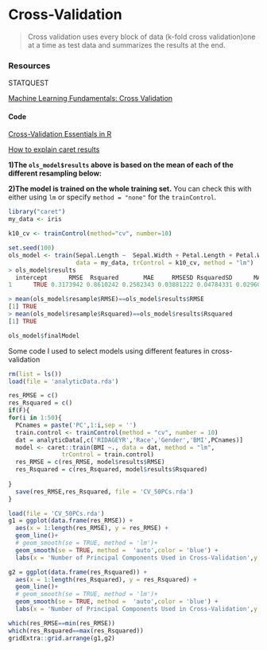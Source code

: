 # Cross-Validation

> Cross validation uses every block of data (k-fold cross validation)one at a time as test data and summarizes the results at the end.

### Resources

STATQUEST

[Machine Learning Fundamentals: Cross Validation](https://www.youtube.com/watch?v=fSytzGwwBVw&feature=youtu.be)



#### Code

[Cross-Validation Essentials in R](http://www.sthda.com/english/articles/38-regression-model-validation/157-cross-validation-essentials-in-r/)



[How to explain caret results](https://stackoverflow.com/a/52519212)

**1)The `ols_model$results` above is based on the mean of each of the different resampling below:**

**2)The model is trained on the whole training set.** You can check this with either using `lm` or specify `method = "none"` for the `trainControl`.

```R
library("caret")
my_data <- iris

k10_cv <- trainControl(method="cv", number=10)

set.seed(100)
ols_model <- train(Sepal.Length ~  Sepal.Width + Petal.Length + Petal.Width,
                   data = my_data, trControl = k10_cv, method = "lm")
> ols_model$results
  intercept      RMSE  Rsquared       MAE     RMSESD RsquaredSD      MAESD
1      TRUE 0.3173942 0.8610242 0.2582343 0.03881222 0.04784331 0.02960042

> mean(ols_model$resample$RMSE)==ols_model$results$RMSE
[1] TRUE
> mean(ols_model$resample$Rsquared)==ols_model$results$Rsquared
[1] TRUE

ols_model$finalModel

```





Some code I used to select models using different features in cross-validation

```R
rm(list = ls())
load(file = 'analyticData.rda')

res_RMSE = c()
res_Rsquared = c()
if(F){
for(i in 1:50){
  PCnames = paste('PC',1:i,sep = '')
  train.control <- trainControl(method = "cv", number = 10)
  dat = analyticData[,c('RIDAGEYR','Race','Gender','BMI',PCnames)]
  model <- caret::train(BMI ~., data = dat, method = "lm",
               trControl = train.control)
  res_RMSE = c(res_RMSE, model$results$RMSE)
  res_Rsquared = c(res_Rsquared, model$results$Rsquared)
  
}
  save(res_RMSE,res_Rsquared, file = 'CV_50PCs.rda')
}

load(file = 'CV_50PCs.rda')
g1 = ggplot(data.frame(res_RMSE)) + 
  aes(x = 1:length(res_RMSE), y = res_RMSE) +
  geom_line()+
  # geom_smooth(se = TRUE, method = 'lm')+
  geom_smooth(se = TRUE, method =  'auto',color = 'blue') +
  labs(x = 'Number of Principal Components Used in Cross-Validation',y = 'Root Mean Square Error ')

g2 = ggplot(data.frame(res_Rsquared)) + 
  aes(x = 1:length(res_Rsquared), y = res_Rsquared) +
  geom_line()+
  # geom_smooth(se = TRUE, method = 'lm')+
  geom_smooth(se = TRUE, method =  'auto',color = 'blue') + 
  labs(x = 'Number of Principal Components Used in Cross-Validation',y = 'R-squared')

which(res_RMSE==min(res_RMSE))
which(res_Rsquared==max(res_Rsquared))
gridExtra::grid.arrange(g1,g2)
```

